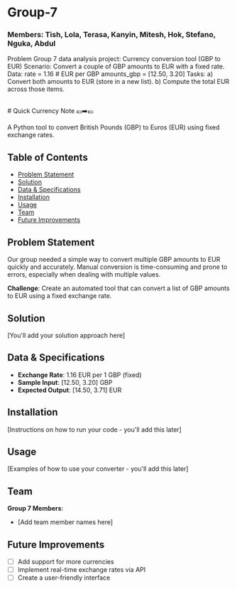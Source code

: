 # Group-7
### Members: Tish, Lola, Terasa, Kanyin, Mitesh, Hok, Stefano, Nguka, Abdul
Problem
Group 7 data analysis project: Currency conversion tool (GBP to EUR)
Scenario: Convert a couple of GBP amounts to EUR with a fixed rate. 
Data: rate = 1.16 # EUR per GBP amounts_gbp = [12.50, 3.20] 
Tasks: 
	a) Convert both amounts to EUR (store in a new list). 
	b) Compute the total EUR across those items. 

<br>
# Quick Currency Note 💷➡️💶

A Python tool to convert British Pounds (GBP) to Euros (EUR) using fixed exchange rates.

## Table of Contents
- [Problem Statement](#problem-statement)
- [Solution](#solution)
- [Data & Specifications](#data--specifications)
- [Installation](#installation)
- [Usage](#usage)
- [Team](#team)
- [Future Improvements](#future-improvements)

## Problem Statement

Our group needed a simple way to convert multiple GBP amounts to EUR quickly and accurately. Manual conversion is time-consuming and prone to errors, especially when dealing with multiple values.

**Challenge**: Create an automated tool that can convert a list of GBP amounts to EUR using a fixed exchange rate.

## Solution

[You'll add your solution approach here]

## Data & Specifications

- **Exchange Rate**: 1.16 EUR per 1 GBP (fixed)
- **Sample Input**: [12.50, 3.20] GBP
- **Expected Output**: [14.50, 3.71] EUR

## Installation

[Instructions on how to run your code - you'll add this later]

## Usage

[Examples of how to use your converter - you'll add this later]

## Team

**Group 7 Members**:
- [Add team member names here]

## Future Improvements

- [ ] Add support for more currencies
- [ ] Implement real-time exchange rates via API
- [ ] Create a user-friendly interface
